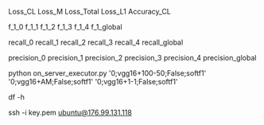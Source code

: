 Loss_CL
Loss_M
Loss_Total
Loss_L1
Accuracy_CL

f_1_0
f_1_1
f_1_2
f_1_3
f_1_4
f_1_global

recall_0
recall_1
recall_2
recall_3
recall_4
recall_global

precision_0
precision_1
precision_2
precision_3
precision_4
precision_global



python on_server_executor.py '0;vgg16+100-50;False;softf1' '0;vgg16+AM;False;softf1' '0;vgg16+1-1;False;softf1' 

df -h

ssh -i key.pem ubuntu@176.99.131.118